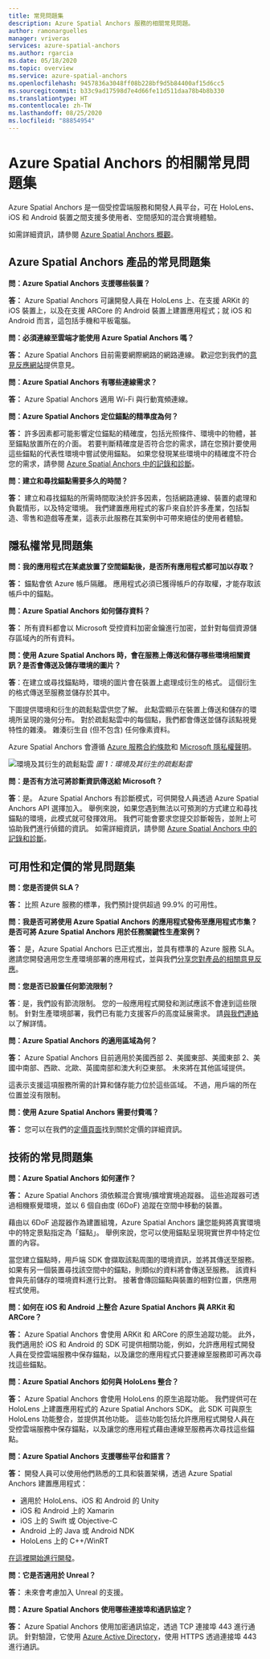 ```yaml
---
title: 常見問題集
description: Azure Spatial Anchors 服務的相關常見問題。
author: ramonarguelles
manager: vriveras
services: azure-spatial-anchors
ms.author: rgarcia
ms.date: 05/18/2020
ms.topic: overview
ms.service: azure-spatial-anchors
ms.openlocfilehash: 9457836a3048ff08b228bf9d5b84400af15d6cc5
ms.sourcegitcommit: b33c9ad17598d7e4d66fe11d511daa78b4b8b330
ms.translationtype: HT
ms.contentlocale: zh-TW
ms.lasthandoff: 08/25/2020
ms.locfileid: "88854954"
---
```

# <a name="frequently-asked-questions-about-azure-spatial-anchors"></a>Azure Spatial Anchors 的相關常見問題集

Azure Spatial Anchors 是一個受控雲端服務和開發人員平台，可在 HoloLens、iOS 和 Android 裝置之間支援多使用者、空間感知的混合實境體驗。

如需詳細資訊，請參閱 [Azure Spatial Anchors 概觀](overview.md)。

## <a name="azure-spatial-anchors-product-faqs"></a>Azure Spatial Anchors 產品的常見問題集

**問：Azure Spatial Anchors 支援哪些裝置？**

**答：** Azure Spatial Anchors 可讓開發人員在 HoloLens 上、在支援 ARKit 的 iOS 裝置上，以及在支援 ARCore 的 Android 裝置上建置應用程式；就 iOS 和 Android 而言，這包括手機和平板電腦。

**問：必須連線至雲端才能使用 Azure Spatial Anchors 嗎？**

**答：** Azure Spatial Anchors 目前需要網際網路的網路連線。 歡迎您到我們的[意見反應網站](https://feedback.azure.com/forums/919252-azure-spatial-anchors)提供意見。

**問：Azure Spatial Anchors 有哪些連線需求？**

**答：** Azure Spatial Anchors 適用 Wi-Fi 與行動寬頻連線。

**問：Azure Spatial Anchors 定位錨點的精準度為何？**

**答：** 許多因素都可能影響定位錨點的精確度，包括光照條件、環境中的物體，甚至錨點放置所在的介面。 若要判斷精確度是否符合您的需求，請在您預計要使用這些錨點的代表性環境中嘗試使用錨點。 如果您發現某些環境中的精確度不符合您的需求，請參閱 [Azure Spatial Anchors 中的記錄和診斷](./concepts/logging-diagnostics.md)。

**問：建立和尋找錨點需要多久的時間？**

**答：** 建立和尋找錨點的所需時間取決於許多因素，包括網路連線、裝置的處理和負載情形，以及特定環境。 我們建置應用程式的客戶來自於許多產業，包括製造、零售和遊戲等產業，這表示此服務在其案例中可帶來絕佳的使用者體驗。

## <a name="privacy-faq"></a>隱私權常見問題集

**問：我的應用程式在某處放置了空間錨點後，是否所有應用程式都可加以存取？**

**答：** 錨點會依 Azure 帳戶隔離。 應用程式必須已獲得帳戶的存取權，才能存取該帳戶中的錨點。

**問：Azure Spatial Anchors 如何儲存資料？**

**答：** 所有資料都會以 Microsoft 受控資料加密金鑰進行加密，並針對每個資源儲存區域內的所有資料。

**問：使用 Azure Spatial Anchors 時，會在服務上傳送和儲存哪些環境相關資訊？是否會傳送及儲存環境的圖片？**

**答**：在建立或尋找錨點時，環境的圖片會在裝置上處理成衍生的格式。 這個衍生的格式傳送至服務並儲存於其中。

下圖提供環境和衍生的疏鬆點雲供您了解。 此點雲顯示在裝置上傳送和儲存的環境所呈現的幾何分布。 對於疏鬆點雲中的每個點，我們都會傳送並儲存該點視覺特性的雜湊。 雜湊衍生自 (但不包含) 任何像素資料。

Azure Spatial Anchors 會遵循 [Azure 服務合約條款](https://go.microsoft.com/fwLink/?LinkID=522330&amp;amp;clcid=0x9)和 [Microsoft 隱私權聲明](https://go.microsoft.com/fwlink/?LinkId=521839&amp;clcid=0x409)。

![環境及其衍生的疏鬆點雲](./media/sparse-point-cloud.png)
*圖 1：環境及其衍生的疏鬆點雲*

**問：是否有方法可將診斷資訊傳送給 Microsoft？**

**答**：是。 Azure Spatial Anchors 有診斷模式，可供開發人員透過 Azure Spatial Anchors API 選擇加入。 舉例來說，如果您遇到無法以可預測的方式建立和尋找錨點的環境，此模式就可發揮效用。 我們可能會要求您提交診斷報告，並附上可協助我們進行偵錯的資訊。 如需詳細資訊，請參閱 [Azure Spatial Anchors 中的記錄和診斷](./concepts/logging-diagnostics.md)。

## <a name="availability-and-pricing-faqs"></a>可用性和定價的常見問題集

**問：您是否提供 SLA？**

**答：** 比照 Azure 服務的標準，我們預計提供超過 99.9% 的可用性。 

**問：我是否可將使用 Azure Spatial Anchors 的應用程式發佈至應用程式市集？是否可將 Azure Spatial Anchors 用於任務關鍵性生產案例？**

**答：** 是，Azure Spatial Anchors 已正式推出，並具有標準的 Azure 服務 SLA。 邀請您開發適用您生產環境部署的應用程式，並與我們[分享您對產品的相關意見反應](https://feedback.azure.com/forums/919252-azure-spatial-anchors)。

**問：您是否已設置任何節流限制？**

**答**：是，我們設有節流限制。  您的一般應用程式開發和測試應該不會達到這些限制。 針對生產環境部署，我們已有能力支援客戶的高度延展需求。 請[與我們連絡](mailto:azuremrs@microsoft.com)以了解詳情。 

**問：Azure Spatial Anchors 的適用區域為何？**

**答：** Azure Spatial Anchors 目前適用於美國西部 2、美國東部、美國東部 2、美國中南部、西歐、北歐、英國南部和澳大利亞東部。 未來將在其他區域提供。

這表示支援這項服務所需的計算和儲存能力位於這些區域。 不過，用戶端的所在位置並沒有限制。 

**問：使用 Azure Spatial Anchors 需要付費嗎？**

**答：** 您可以在我們的[定價頁面](https://azure.microsoft.com/pricing/details/spatial-anchors/)找到關於定價的詳細資訊。

## <a name="technical-faqs"></a>技術的常見問題集

**問：Azure Spatial Anchors 如何運作？**

**答：** Azure Spatial Anchors 須依賴混合實境/擴增實境追蹤器。 這些追蹤器可透過相機察覺環境，並以 6 個自由度 (6DoF) 追蹤在空間中移動的裝置。

藉由以 6DoF 追蹤器作為建置組塊，Azure Spatial Anchors 讓您能夠將真實環境中的特定景點指定為「錨點」。 舉例來說，您可以使用錨點呈現現實世界中特定位置的內容。

當您建立錨點時，用戶端 SDK 會擷取該點周圍的環境資訊，並將其傳送至服務。 如果有另一個裝置尋找該空間中的錨點，則類似的資料將會傳送至服務。 該資料會與先前儲存的環境資料進行比對。 接著會傳回錨點與裝置的相對位置，供應用程式使用。

**問：如何在 iOS 和 Android 上整合 Azure Spatial Anchors 與 ARKit 和 ARCore？**

**答：** Azure Spatial Anchors 會使用 ARKit 和 ARCore 的原生追蹤功能。 此外，我們適用於 iOS 和 Android 的 SDK 可提供相關功能，例如，允許應用程式開發人員在受控雲端服務中保存錨點，以及讓您的應用程式只要連線至服務即可再次尋找這些錨點。

**問：Azure Spatial Anchors 如何與 HoloLens 整合？**

**答：** Azure Spatial Anchors 會使用 HoloLens 的原生追蹤功能。 我們提供可在 HoloLens 上建置應用程式的 Azure Spatial Anchors SDK。 此 SDK 可與原生 HoloLens 功能整合，並提供其他功能。 這些功能包括允許應用程式開發人員在受控雲端服務中保存錨點，以及讓您的應用程式藉由連線至服務再次尋找這些錨點。

**問：Azure Spatial Anchors 支援哪些平台和語言？**

**答：** 開發人員可以使用他們熟悉的工具和裝置架構，透過 Azure Spatial Anchors 建置應用程式：

- 適用於 HoloLens、iOS 和 Android 的 Unity
- iOS 和 Android 上的 Xamarin
- iOS 上的 Swift 或 Objective-C
- Android 上的 Java 或 Android NDK
- HoloLens 上的 C++/WinRT

[在這裡開始進行開發](index.yml)。

**問：它是否適用於 Unreal？**

**答：** 未來會考慮加入 Unreal 的支援。

**問：Azure Spatial Anchors 使用哪些連接埠和通訊協定？**

**答：** Azure Spatial Anchors 使用加密通訊協定，透過 TCP 連接埠 443 進行通訊。 針對驗證，它使用 [Azure Active Directory](https://docs.microsoft.com/azure/active-directory/)，使用 HTTPS 透過連接埠 443 進行通訊。
